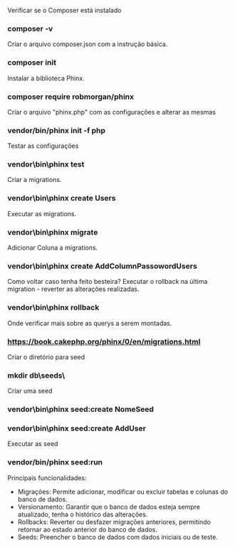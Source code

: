 Verificar se o Composer está instalado
### composer -v

Criar o arquivo composer.json com a instrução básica.
### composer init

Instalar a biblioteca Phinx.
### composer require robmorgan/phinx

Criar o arquivo "phinx.php" com as configurações e alterar as mesmas
### vendor/bin/phinx init -f php

Testar as configurações
### vendor\bin\phinx test

Criar a migrations.
### vendor\bin\phinx create Users

Executar as migrations.
### vendor\bin\phinx migrate

Adicionar Coluna a migrations.
### vendor\bin\phinx create AddColumnPassowordUsers

Como voltar caso tenha feito besteira?
Executar o rollback na última migration - reverter as alterações realizadas.
### vendor\bin\phinx rollback

Onde verificar mais sobre as querys a serem montadas.
### https://book.cakephp.org/phinx/0/en/migrations.html

Criar o diretório para seed
### mkdir db\seeds\

Criar uma seed
### vendor\bin\phinx seed:create NomeSeed
### vendor\bin\phinx seed:create AddUser

Executar as seed
### vendor/bin/phinx seed:run

Principais funcionalidades:
- Migrações: Permite adicionar, modificar ou excluir tabelas e colunas do banco de dados.
- Versionamento: Garantir que o banco de dados esteja sempre atualizado, tenha o histórico das alterações.
- Rollbacks: Reverter ou desfazer migrações anteriores, permitindo retornar ao estado anterior do banco de dados.
- Seeds: Preencher o banco de dados com dados iniciais ou de teste.
